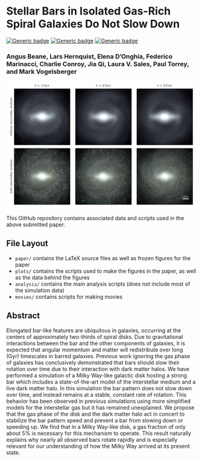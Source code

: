 # Stellar Bars in Isolated Gas-Rich Spiral Galaxies Do Not Slow Down

[![Generic badge](https://img.shields.io/badge/PDF-latest-orange.svg?style=flat)](https://github.com/gusbeane/starbar/blob/master-pdf/paper/ms.pdf)
[![Generic badge](https://img.shields.io/badge/PDF-arXiv-red.svg?style=flat)]()
[![Generic badge](https://img.shields.io/badge/PDF-ads-blue.svg?style=flat)]()

### Angus Beane, Lars Hernquist, Elena D’Onghia, Federico Marinacci, Charlie Conroy, Jia Qi, Laura V. Sales, Paul Torrey, and Mark Vogelsberger

![fig1](plots/mockHST/mockHST.png)

This GitHub repository contains associated data and scripts used in the above submitted paper.

## File Layout
* `paper/` contains the LaTeX source files as well as frozen figures for the paper
* `plots/` contains the scripts used to make the figures in the paper, as well as the data behind the figures
* `analysis/` contains the main analysis scripts (does not include most of the simulation data)
* `movies/` contains scripts for making movies

## Abstract

Elongated bar-like features are ubiquitous in galaxies, occurring at the centers of approximately two-thirds of spiral disks. Due to gravitational interactions between the bar and the other components of galaxies, it is expected that angular momentum and matter will redistribute over long (Gyr) timescales in barred galaxies. Previous work ignoring the gas phase of galaxies has conclusively demonstrated that bars should slow their rotation over time due to their interaction with dark matter halos. We have performed a simulation of a Milky Way-like galactic disk hosting a strong bar which includes a state-of-the-art model of the interstellar medium and a live dark matter halo. In this simulation the bar pattern does not slow down over time, and instead remains at a stable, constant rate of rotation. This behavior has been observed in previous simulations using more simplified models for the interstellar gas but it has remained unexplained. We propose that the gas phase of the disk and the dark matter halo act in concert to stabilize the bar pattern speed and prevent a bar from slowing down or speeding up. We find that in a Milky Way-like disk, a gas fraction of only about 5% is necessary for this mechanism to operate. This result naturally explains why nearly all observed bars rotate rapidly and is especially relevant for our understanding of how the Milky Way arrived at its present state.
